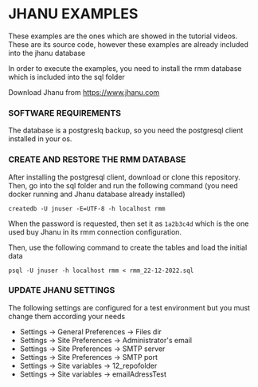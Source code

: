 # JHANU EXAMPLES

These examples are the ones which are showed in the tutorial videos. These are its source code, however these examples are already included into the jhanu database

In order to execute the examples, you need to install the rmm database which is included into the sql folder

Download Jhanu from https://www.jhanu.com

### SOFTWARE REQUIREMENTS

The database is a postgreslq backup, so you need the postgresql client installed in your os.

### CREATE AND RESTORE THE RMM DATABASE

After installing the postgresql client, download or clone this repository. Then, go into the sql folder and run the following command (you need docker running and Jhanu database already installed)

    createdb -U jnuser -E=UTF-8 -h localhost rmm

When the password is requested, then set it as `1a2b3c4d` which is the one used buy Jhanu in its rmm connection configuration.

Then, use the following command to create the tables and load the initial data

    psql -U jnuser -h localhost rmm < rmm_22-12-2022.sql

### UPDATE JHANU SETTINGS

The following settings are configured for a test environment but you must change them according your needs

* Settings -> General Preferences -> Files dir
* Settings -> Site Preferences -> Administrator's email 
* Settings -> Site Preferences -> SMTP server 
* Settings -> Site Preferences -> SMTP port 
* Settings -> Site variables -> 12_repofolder
* Settings -> Site variables -> emailAdressTest

